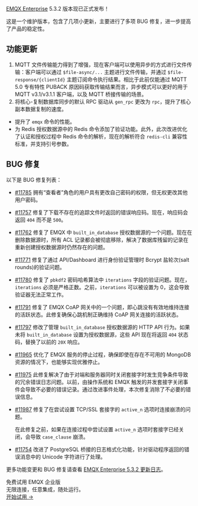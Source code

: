 [EMQX Enterprise](https://www.emqx.com/zh/products/emqx) 5.3.2 版本现已正式发布！

这是一个维护版本，包含了几项小更新，主要进行了多项 BUG 修复，进一步提高了产品的稳定性。

## 功能更新

1. MQTT 文件传输能力得到了增强，现在客户端可以使用异步的方式进行文件传输：客户端可以通过 `$file-async/...` 主题进行文件传输，并通过 `$file-response/{clientId}` 主题订阅命令执行结果。相比于此前仅能通过 MQTT 5.0 专有特性 PUBACK 原因码获取传输结果而言，异步模式可以更好的用于 MQTT v3.1/v3.1.1 客户端，以及 MQTT 桥接传输的场景。
2. 将核心-复制数据库同步的默认 RPC 驱动从 `gen_rpc` 更改为 `rpc`，提升了核心副本数据复制的速度。

- 提升了 `emqx` 命令的性能。
- 为 Redis 授权数据源中的 Redis 命令添加了验证功能。此外，此次改进优化了认证和授权过程中 Redis 命令的解析，现在的解析符合 `redis-cli` 兼容性标准，并支持引号参数。

## BUG 修复

以下是 BUG 修复列表：

- [#11785](https://github.com/emqx/emqx/pull/11785) 拥有“查看者”角色的用户具有更改自己密码的权限，但无权更改其他用户密码。

- [#11757](https://github.com/emqx/emqx/pull/11757) 修复了下载不存在的追踪文件时返回的错误响应码。现在，响应码会返回 `404` 而不是 `500`。

- [#11762](https://github.com/emqx/emqx/pull/11762) 修复了 EMQX 中 `built_in_database` 授权数据源的一个问题。现在在删除数据源时，所有 ACL 记录都会被彻底移除，解决了数据库残留的记录在重新创建授权数据源时仍然存在的问题。

- [#11771](https://github.com/emqx/emqx/pull/11771) 修复了通过 API/Dashboard 进行身份验证管理时 Bcrypt 盐轮次(salt rounds)的验证问题。

- [#11780](https://github.com/emqx/emqx/pull/11780) 修复了 `pbkdf2` 密码哈希算法中 `iterations` 字段的验证问题。现在，`iterations` 必须是严格正数。之前，`iterations` 可以被设置为 0，这会导致验证器无法正常工作。

- [#11791](https://github.com/emqx/emqx/pull/11791) 修复了 EMQX CoAP 网关中的一个问题，即心跳没有有效地维持连接的活跃状态。此修复确保心跳机制正确维持 CoAP 网关连接的活跃状态。

- [#11797](https://github.com/emqx/emqx/pull/11797) 修改了管理 `built_in_database` 授权数据源的 HTTP API 行为。如果未将 `built_in_database` 设置为授权数据源，这些 API 现在将返回 `404` 状态码，替换了以前的 `20X` 响应。

- [#11965](https://github.com/emqx/emqx/pull/11965) 优化了 EMQX 服务的停止过程，确保即使在存在不可用的 MongoDB 资源的情况下，也能够实现优雅停止。

- [#11975](https://github.com/emqx/emqx/pull/11975) 此修复解决了由于对端和服务器同时关闭套接字时发生竞争条件导致的冗余错误日志问题。以前，由操作系统和 EMQX 触发的并发套接字关闭事件会导致不必要的错误记录。通过改进事件处理，本次修复消除了不必要的错误信息。

- [#11987](https://github.com/emqx/emqx/pull/11987) 修复了在尝试设置 TCP/SSL 套接字的 `active_n` 选项时连接崩溃的问题。

  在此修复之前，如果在连接过程中尝试设置 `active_n` 选项时套接字已经关闭，会导致 `case_clause` 崩溃。

- [#11754](https://github.com/emqx/emqx/pull/11754) 改进了 PostgreSQL 桥接的日志格式化功能，针对驱动程序返回的错误消息中的 Unicode 字符进行了处理。

更多功能变更和 BUG 修复请查看 [EMQX Enterprise 5.3.2 更新日志](https://www.emqx.com/zh/changelogs/enterprise/5.3.2)。



<section class="promotion">
    <div>
        免费试用 EMQX 企业版
            <div class="is-size-14 is-text-normal has-text-weight-normal">无限连接，任意集成，随处运行。</div>
    </div>
    <a href="https://www.emqx.com/zh/try?product=enterprise" class="button is-gradient px-5">开始试用 →</a>
</section>
